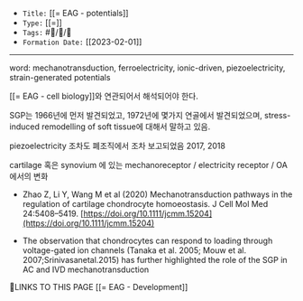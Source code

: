 
-   `Title:` [[= EAG - potentials]]
-   `Type:` [[=]]
-   `Tags:` #🧠️/📝️/🌱️ 
-   `Formation Date:` [[2023-02-01]]
---

word: mechanotransduction, ferroelectricity, ionic-driven, piezoelectricity, strain-generated potentials

[[= EAG - cell biology]]와 연관되어서 해석되어야 한다.

SGP는 1966년에 먼저 발견되었고, 1972년에 몇가지 연골에서 발견되었으며, stress-induced remodelling of soft tissue에 대해서 말하고 있음.

piezoelectricity 조차도 폐조직에서 조차 보고되었음 2017, 2018

cartilage 혹은 synovium 에 있는 mechanoreceptor / electricity receptor / OA에서의 변화


- Zhao Z, Li Y, Wang M et al (2020) Mechanotransduction pathways in the regulation of cartilage chondrocyte homoeostasis. J Cell Mol Med 24:5408–5419. [https://doi.org/10.1111/jcmm.15204](https://doi.org/10.1111/jcmm.15204)

- The observation that chondrocytes can respond to loading through voltage-gated ion channels (Tanaka et al. 2005; Mouw et al. 2007;Srinivasanetal.2015) has further highlighted the role of the SGP in AC and IVD mechanotransduction







🔗LINKS TO THIS PAGE
[[= EAG - Development]]